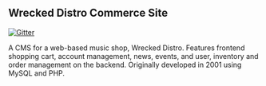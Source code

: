 Wrecked Distro Commerce Site
---

[![Gitter](https://badges.gitter.im/Join%20Chat.svg)](https://gitter.im/Wrecked-Distro/Wrecked?utm_source=badge&utm_medium=badge&utm_campaign=pr-badge&utm_content=badge)

A CMS for a web-based music shop, Wrecked Distro.  Features frontend shopping cart, account management, news, events, and user, inventory and order management on the backend.  Originally developed in 2001 using MySQL and PHP.

